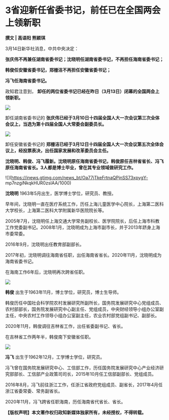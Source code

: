 # 3省迎新任省委书记，前任已在全国两会上领新职

**撰文 | 高语阳 熊颖琪**

3月14日新华社消息，中共中央决定：

**张庆伟不再兼任湖南省委书记；沈晓明任湖南省委书记，不再担任海南省委书记；**

**韩俊任安徽省委书记，郑栅洁不再担任安徽省委书记；**

**冯飞任海南省委书记。**

政知君注意到， **卸任的两位省委书记已经在昨日（3月13日）闭幕的全国两会上领新职。**

![](https://inews.gtimg.com/news_bt/OeDXlwzEvhmmPBHNXCf-F0-8IyfGDhsj1W6v5OI31XALIAA/1000)

卸任湖南省委书记的 **张庆伟已经于3月10日十四届全国人大一次会议第三次全体会议上，当选为第十四届全国人大常委会副委员长。**

![](https://inews.gtimg.com/news_bt/OURMQxzwG42Xdqjnfo8vSM0rXOU_lK9N1wLVIbKxH_DbcAA/1000)

卸任安徽省委书记的 **郑栅洁已经于3月12日十四届全国人大一次会议第五次全体会议上，经投票表决，出任国家发展和改革委员会主任。**

**沈晓明、韩俊、冯飞履新。沈晓明原任海南省委书记，韩俊原任吉林省省长、冯飞原任海南省省长。3人都是博士毕业，曾在其专业领域做研究工作。**

![](https://inews.gtimg.com/news_bt/Oa77jTkeFrtnaQPjnSS73xpygY-
mp7nzgiNkqkHUR0zsIAA/1000)

**沈晓明** 1963年5月出生，医学博士学位，研究员、教授。

早年间，沈晓明一直在医疗系统工作，历任上海儿童医学中心院长，上海第二医科大学校长，上海第二医科大学附属新华医院院长等。

2005年7月，沈晓明任上海交通大学常务副校长、医学院院长，后任上海市科教工作党委副书记。2008年1月，沈晓明成为上海市副市长，并于2013年跻身上海市委常委。

2016年9月，沈晓明出任教育部副部长。

2017年初，沈晓明调往海南省任职，出任海南省省长。2020年11月，沈晓明成为海南省委书记。

在海南工作6年后，沈晓明再次跨省任职。

![](https://inews.gtimg.com/news_bt/Own1Gpo0vlBwVFuZNqzluAV9Mz7dUwfWPJaRKSm9xRJ-4AA/1000)

**韩俊** 出生于1963年11月，博士学位，研究员，博士生导师。

韩俊历任中国社会科学院农村发展研究所副所长，国务院发展研究中心党组成员、农村部部长，国务院发展研究中心副主任、党组成员，中央财经领导小组办公室副主任，中央农村工作领导小组办公室副主任，农业农村部党组副书记、副部长。

2020年11月，韩俊调往吉林省工作，出任省委副书记、省长。

在吉林省工作两年半，韩俊南下安徽省任职。

![](https://inews.gtimg.com/news_bt/OLSUUgOKsrelDHThx6DL4sy4mo3HAMkC5luQNtCs7cwtsAA/1000)

**冯飞** 出生于1962年12月，工学博士学位，研究员。

冯飞曾在国务院发展研究中心、工信部工作，历任国务院发展研究中心产业经济研究部部长、工信部产业政策司司长，2015年10月任工信部副部长、党组成员。

2016年8月，冯飞前往浙江工作，任浙江省政府党组成员、副省长，2017年4月任浙江省委常委、常务副省长。

2020年11月，冯飞跨省任职海南，历任海南省代省长、省长。

**【版权声明】本文著作权归政知新媒体独家所有，未经授权，不得转载。**

